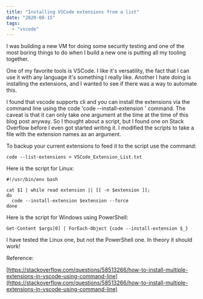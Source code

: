 ```yaml
---
title: "Installing VSCode extensions from a list"
date: "2020-08-15"
tags: 
  - "vscode"
---
```


I was building a new VM for doing some security testing and one of the most boring things to do when I build a new one is putting all my tooling together.

One of my favorite tools is VSCode. I like it's versatility, the fact that I can use it with any language it's something I really like. Another I hate doing is installing the extensions, and I wanted to see if there was a way to automate this.

I found that vscode supports cli and you can install the extensions via the command line using the code 'code --install-extension <extensionName>' command. The caveat is that it can only take one argument at the time at the time of this blog post anyway. So I thought about a script, but I found one on Stack Overflow before I even got started writing it. I modified the scripts to take a file with the extension names as an argument.

To backup your current extensions to feed it to the script use the command:

```
code --list-extensions > VSCode_Extension_List.txt
```

Here is the script for Linux:

```
#!/usr/bin/env bash

cat $1 | while read extension || [[ -n $extension ]];
do
  code --install-extension $extension --force
done
```

Here is the script for Windows using PowerShell:

```
Get-Content $args[0] | ForEach-Object {code --install-extension $_}
```

I have tested the Linux one, but not the PowerShell one. In theory it should work!

Reference:

[https://stackoverflow.com/questions/58513266/how-to-install-multiple-extensions-in-vscode-using-command-line](https://stackoverflow.com/questions/58513266/how-to-install-multiple-extensions-in-vscode-using-command-line)
